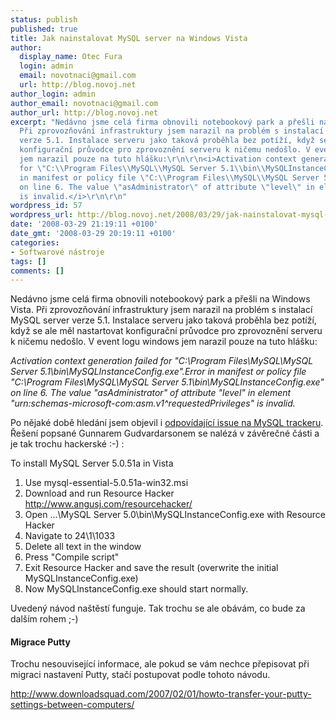 ```yaml
---
status: publish
published: true
title: Jak nainstalovat MySQL server na Windows Vista
author:
  display_name: Otec Fura
  login: admin
  email: novotnaci@gmail.com
  url: http://blog.novoj.net
author_login: admin
author_email: novotnaci@gmail.com
author_url: http://blog.novoj.net
excerpt: "Nedávno jsme celá firma obnovili notebookový park a přešli na Windows Vista.
  Při zprovozňování infrastruktury jsem narazil na problém s instalací MySQL server
  verze 5.1. Instalace serveru jako taková proběhla bez potíží, když se ale měl nastartovat
  konfigurační průvodce pro zprovoznění serveru k ničemu nedošlo. V event logu windows
  jem narazil pouze na tuto hlášku:\r\n\r\n<i>Activation context generation failed
  for \"C:\\Program Files\\MySQL\\MySQL Server 5.1\\bin\\MySQLInstanceConfig.exe\".Error
  in manifest or policy file \"C:\\Program Files\\MySQL\\MySQL Server 5.1\\bin\\MySQLInstanceConfig.exe\"
  on line 6. The value \"asAdministrator\" of attribute \"level\" in element \"urn:schemas-microsoft-com:asm.v1^requestedPrivileges\"
  is invalid.</i>\r\n\r\n"
wordpress_id: 57
wordpress_url: http://blog.novoj.net/2008/03/29/jak-nainstalovat-mysql-server-na-windows-vista/
date: '2008-03-29 21:19:11 +0100'
date_gmt: '2008-03-29 20:19:11 +0100'
categories:
- Softwarové nástroje
tags: []
comments: []
---
```

<p>Nedávno jsme celá firma obnovili notebookový park a přešli na Windows Vista. Při zprovozňování infrastruktury jsem narazil na problém s instalací MySQL server verze 5.1. Instalace serveru jako taková proběhla bez potíží, když se ale měl nastartovat konfigurační průvodce pro zprovoznění serveru k ničemu nedošlo. V event logu windows jem narazil pouze na tuto hlášku:</p>
<p><i>Activation context generation failed for "C:\Program Files\MySQL\MySQL Server 5.1\bin\MySQLInstanceConfig.exe".Error in manifest or policy file "C:\Program Files\MySQL\MySQL Server 5.1\bin\MySQLInstanceConfig.exe" on line 6. The value "asAdministrator" of attribute "level" in element "urn:schemas-microsoft-com:asm.v1^requestedPrivileges" is invalid.</i></p>
<p><a id="more"></a><a id="more-57"></a></p>
<p>Po nějaké době hledání jsem objevil i <a href="http://bugs.mysql.com/bug.php?id=30823" target="_new">odpovídající issue na MySQL trackeru</a>. Řešení popsané Gunnarem Gudvardarsonem se nalézá v závěrečné části a je tak trochu hackerské :-) :</p>
<p>To install MySQL Server 5.0.51a in Vista</p>
<ol>
<li>Use mysql-essential-5.0.51a-win32.msi</li>
<li>Download and run Resource Hacker <a href="http://www.angusj.com/resourcehacker/" target="_new">http://www.angusj.com/resourcehacker/</a></li>
<li>Open ...\MySQL Server 5.0\bin\MySQLInstanceConfig.exe with Resource Hacker</li>
<li>Navigate to 24\1\1033</li>
<li>Delete all text in the window</li>
<li>Press "Compile script"</li>
<li>Exit Resource Hacker and save the result (overwrite the initial MySQLInstanceConfig.exe)</li>
<li>Now MySQLInstanceConfig.exe should start normally.</li>
</ol>
<p>Uvedený návod naštěstí funguje. Tak trochu se ale obávám, co bude za dalším rohem ;-)</p>
<h4>Migrace Putty</h4>
<p>Trochu nesouvisející informace, ale pokud se vám nechce přepisovat při migraci nastavení Putty, stačí postupovat podle tohoto návodu.</p>
<p><a href="http://www.downloadsquad.com/2007/02/01/howto-transfer-your-putty-settings-between-computers/" target="_new">http://www.downloadsquad.com/2007/02/01/howto-transfer-your-putty-settings-between-computers/</a></p>
